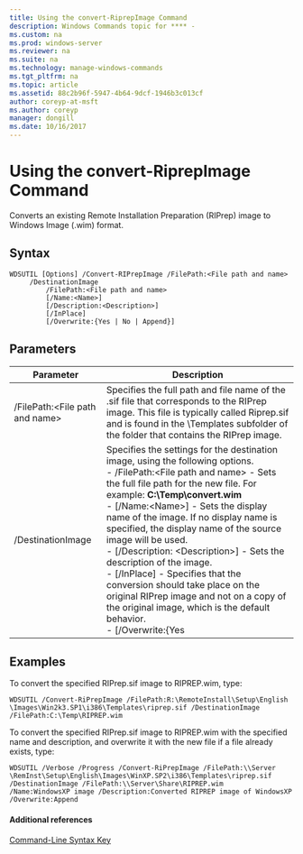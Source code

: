 ```yaml
---
title: Using the convert-RiprepImage Command
description: Windows Commands topic for **** - 
ms.custom: na
ms.prod: windows-server
ms.reviewer: na
ms.suite: na
ms.technology: manage-windows-commands
ms.tgt_pltfrm: na
ms.topic: article
ms.assetid: 88c2b96f-5947-4b64-9dcf-1946b3c013cf
author: coreyp-at-msft
ms.author: coreyp
manager: dongill
ms.date: 10/16/2017
---
```


# Using the convert-RiprepImage Command



Converts an existing Remote Installation Preparation (RIPrep) image to Windows Image (.wim) format.

## Syntax

```
WDSUTIL [Options] /Convert-RIPrepImage /FilePath:<File path and name>
     /DestinationImage
         /FilePath:<File path and name>
         [/Name:<Name>]
         [/Description:<Description>]
         [/InPlace]
         [/Overwrite:{Yes | No | Append}]
```

## Parameters

|            Parameter            |                                                                                                                                                                                                                                                                                                               Description                                                                                                                                                                                                                                                                                                                |
|---------------------------------|------------------------------------------------------------------------------------------------------------------------------------------------------------------------------------------------------------------------------------------------------------------------------------------------------------------------------------------------------------------------------------------------------------------------------------------------------------------------------------------------------------------------------------------------------------------------------------------------------------------------------------------|
| /FilePath:\<File path and name> |                                                                                                                                                                                                       Specifies the full path and file name of the .sif file that corresponds to the RIPrep image. This file is typically called Riprep.sif and is found in the \Templates subfolder of the folder that contains the RIPrep image.                                                                                                                                                                                                       |
|        /DestinationImage        | Specifies the settings for the destination image, using the following options.</br>-   /FilePath:\<File path and name> - Sets the full file path for the new file. For example: **C:\Temp\convert.wim**</br>-   [/Name:\<Name>] - Sets the display name of the image. If no display name is specified, the display name of the source image will be used.</br>-   [/Description: \<Description>] - Sets the description of the image.</br>-   [/InPlace] - Specifies that the conversion should take place on the original RIPrep image and not on a copy of the original image, which is the default behavior.</br>-   [/Overwrite:{Yes |

## <a name=BKMK_examples></a>Examples

To convert the specified RIPrep.sif image to RIPREP.wim, type:
```
WDSUTIL /Convert-RiPrepImage /FilePath:R:\RemoteInstall\Setup\English
\Images\Win2k3.SP1\i386\Templates\riprep.sif /DestinationImage
/FilePath:C:\Temp\RIPREP.wim
```
To convert the specified RIPrep.sif image to RIPREP.wim with the specified name and description, and overwrite it with the new file if a file already exists, type:
```
WDSUTIL /Verbose /Progress /Convert-RiPrepImage /FilePath:\\Server
\RemInst\Setup\English\Images\WinXP.SP2\i386\Templates\riprep.sif
/DestinationImage /FilePath:\\Server\Share\RIPREP.wim
/Name:WindowsXP image /Description:Converted RIPREP image of WindowsXP
/Overwrite:Append
```

#### Additional references

[Command-Line Syntax Key](command-line-syntax-key.md)